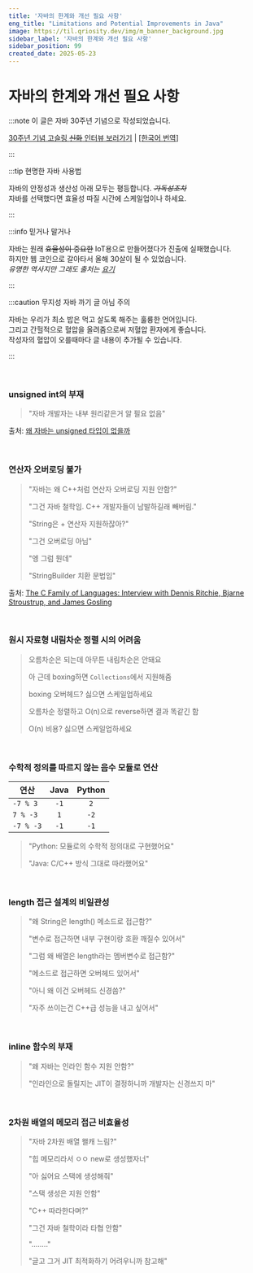 ```yaml
---
title: '자바의 한계와 개선 필요 사항'
eng_title: "Limitations and Potential Improvements in Java"
image: https://til.qriosity.dev/img/m_banner_background.jpg
sidebar_label: '자바의 한계와 개선 필요 사항'
sidebar_position: 99
created_date: 2025-05-23
---
```


# 자바의 한계와 개선 필요 사항

:::note 이 글은 자바 30주년 기념으로 작성되었습니다.

[30주년 기념 고슬링 ~~신화~~ 인터뷰 보러가기](https://thenewstack.io/java-at-30-the-genius-behind-the-code-that-changed-tech/) | [[한국어 번역](https://news.hada.io/topic?id=20964)]

:::

:::tip 현명한 자바 사용법

자바의 안정성과 생산성 아래 모두는 평등합니다. ~~*가독성조차*~~<br />
자바를 선택했다면 효율성 따질 시간에 스케일업이나 하세요.

:::

:::info 믿거나 말거나

자바는 원래 ~~효율성이 중요한~~ IoT용으로 만들어졌다가 진출에 실패했습니다.<br />
하지만 웹 코인으로 갈아타서 올해 30살이 될 수 있었습니다.<br />
*유명한 역사지만 그래도 출처는 [요기](https://whatap.io/bbs/board.php?bo_table=blog&wr_id=60&page=15)*

:::

:::caution 무지성 자바 까기 글 아님 주의

자바는 우리가 최소 밥은 먹고 살도록 해주는 훌륭한 언어입니다.<br />
그리고 간헐적으로 혈압을 올려줌으로써 저혈압 환자에게 좋습니다.<br />
작성자의 혈압이 오를때마다 글 내용이 추가될 수 있습니다.

:::

<br />

### unsigned int의 부재

> "자바 개발자는 내부 원리같은거 알 필요 없음"

출처: [왜 자바는 unsigned 타입이 없을까](http://til.qriosity.dev/featured/pl/java/advanced/why-no-unsigned)

<br />

### 연산자 오버로딩 불가

> "자바는 왜 C++처럼 연산자 오버로딩 지원 안함?"
>
> "그건 자바 철학임. C++ 개발자들이 남발하길래 빼버림."
> 
> "String은 + 연산자 지원하잖아?"
> 
> "그건 오버로딩 아님"
> 
> "엥 그럼 뭔데"
>
> "StringBuilder 치환 문법임"

출처: [The C Family of Languages: Interview with Dennis Ritchie, Bjarne Stroustrup, and James Gosling](http://www.gotw.ca/publications/c_family_interview.htm)

<br />

### 원시 자료형 내림차순 정렬 시의 어려움

> 오름차순은 되는데 아무튼 내림차순은 안돼요
>
> 아 근데 boxing하면 `Collections`에서 지원해줌
>
> boxing 오버헤드? 싫으면 스케일업하세요
>
> 오름차순 정렬하고 O(n)으로 reverse하면 결과 똑같긴 함
>
> O(n) 비용? 싫으면 스케일업하세요

<br />

### 수학적 정의를 따르지 않는 음수 모듈로 연산

| 연산       | Java     | Python     |
| --------- | :------: | :--------: |
| `-7 % 3`  | `-1`     | `2`        |
| `7 % -3`  | `1`      | `-2`       |
| `-7 % -3` | `-1`     | `-1`       |

> "Python: 모듈로의 수학적 정의대로 구현했어요"
> 
> "Java: C/C++ 방식 그대로 따라했어요"

<br />

### length 접근 설계의 비일관성

> "왜 String은 length() 메소드로 접근함?"
> 
> "변수로 접근하면 내부 구현이랑 호환 깨질수 있어서"
>
> "그럼 왜 배열은 length라는 멤버변수로 접근함?"
> 
> "메소드로 접근하면 오버헤드 있어서"
>
> "아니 왜 이건 오버헤드 신경씀?"
>
> "자주 쓰이는건 C++급 성능을 내고 싶어서"

<br />

### inline 함수의 부재

> "왜 자바는 인라인 함수 지원 안함?"
> 
> "인라인으로 돌릴지는 JIT이 결정하니까 개발자는 신경쓰지 마"

<br />

### 2차원 배열의 메모리 접근 비효율성

> "자바 2차원 배열 왤캐 느림?"
>
> "힙 메모리라서 ㅇㅇ new로 생성했자너"
>
> "아 싫어요 스택에 생성해줘"
>
> "스택 생성은 지원 안함"
> 
> "C++ 따라한다며?"
> 
> "그건 자바 철학이라 타협 안함" 
>
> "........"
>
> "글고 그거 JIT 최적화하기 어려우니까 참고해"